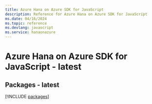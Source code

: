 ```yaml
---
title: Azure Hana on Azure SDK for JavaScript
description: Reference for Azure Hana on Azure SDK for JavaScript
ms.date: 04/16/2024
ms.topic: reference
ms.devlang: javascript
ms.service: hanaonazure
---
```

# Azure Hana on Azure SDK for JavaScript - latest
## Packages - latest
[!INCLUDE [packages](hana-on-azure-index.md)]